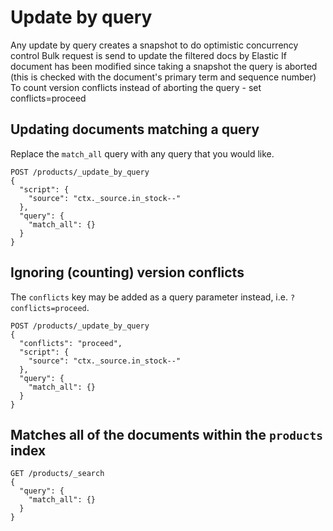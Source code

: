 # Update by query
Any update by query creates a snapshot to do optimistic concurrency control
Bulk request is send to update the filtered docs by Elastic 
If document has been modified since taking a snapshot the query is aborted (this is checked with the document's primary
term and sequence number)
To count version conflicts instead of aborting the query - set conflicts=proceed

## Updating documents matching a query

Replace the `match_all` query with any query that you would like.

```
POST /products/_update_by_query
{
  "script": {
    "source": "ctx._source.in_stock--"
  },
  "query": {
    "match_all": {}
  }
}
```

## Ignoring (counting) version conflicts

The `conflicts` key may be added as a query parameter instead, i.e. `?conflicts=proceed`.

```
POST /products/_update_by_query
{
  "conflicts": "proceed",
  "script": {
    "source": "ctx._source.in_stock--"
  },
  "query": {
    "match_all": {}
  }
}
```

## Matches all of the documents within the `products` index

```
GET /products/_search
{
  "query": {
    "match_all": {}
  }
}
```
